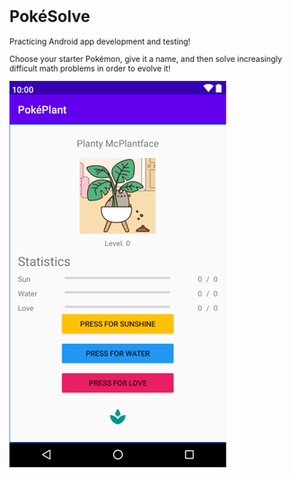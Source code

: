 # PokéSolve

Practicing Android app development and testing!

Choose your starter Pokémon, give it a name, and then solve increasingly difficult math problems in order to evolve it!

![Application image](image.png)
